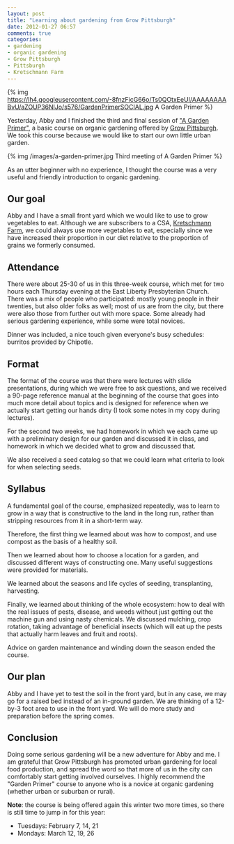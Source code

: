 ```yaml
---
layout: post
title: "Learning about gardening from Grow Pittsburgh"
date: 2012-01-27 06:57
comments: true
categories:
- gardening
- organic gardening
- Grow Pittsburgh
- Pittsburgh
- Kretschmann Farm
---
```

{% img https://lh4.googleusercontent.com/-8fnzFicG66o/Ts0QOtxEeUI/AAAAAAAABvU/aZOUP36NlJo/s576/GardenPrimerSOCIAL.jpg A Garden Primer %}

Yesterday, Abby and I finished the third and final session of ["A Garden Primer"](http://www.showclix.com/search/A%20Garden%20Primer), a basic course on organic gardening offered by [Grow Pittsburgh](http://www.growpittsburgh.org/). We took this course because we would like to start our own little urban garden.

{% img /images/a-garden-primer.jpg Third meeting of A Garden Primer %}

As an utter beginner with no experience, I thought the course was a very useful and friendly introduction to organic gardening.

<!--more-->

## Our goal

Abby and I have a small front yard which we would like to use to grow vegetables to eat. Although we are subscribers to a CSA, [Kretschmann Farm](http://www.kretschmannfarm.com/), we could always use more vegetables to eat, especially since we have increased their proportion in our diet relative to the proportion of grains we formerly consumed.

## Attendance

There were about 25-30 of us in this three-week course, which met for two hours each Thursday evening at the East Liberty Presbyterian Church. There was a mix of people who participated: mostly young people in their twenties, but also older folks as well; most of us are from the city, but there were also those from further out with more space. Some already had serious gardening experience, while some were total novices.

Dinner was included, a nice touch given everyone's busy schedules: burritos provided by Chipotle.

## Format

The format of the course was that there were lectures with slide presentations, during which we were free to ask questions, and we received a 90-page reference manual at the beginning of the course that goes into much more detail about topics and is designed for reference when we actually start getting our hands dirty (I took some notes in my copy during lectures).

For the second two weeks, we had homework in which we each came up with a preliminary design for our garden and discussed it in class, and homework in which we decided what to grow and discussed that.

We also received a seed catalog so that we could learn what criteria to look for when selecting seeds.

## Syllabus

A fundamental goal of the course, emphasized repeatedly, was to learn to grow in a way that is constructive to the land in the long run, rather than stripping resources from it in a short-term way.

Therefore, the first thing we learned about was how to compost, and use compost as the basis of a healthy soil.

Then we learned about how to choose a location for a garden, and discussed different ways of constructing one. Many useful suggestions were provided for materials.

We learned about the seasons and life cycles of seeding, transplanting, harvesting.

Finally, we learned about thinking of the whole ecosystem: how to deal with the real issues of pests, disease, and weeds without just getting out the machine gun and using nasty chemicals. We discussed mulching, crop rotation, taking advantage of beneficial insects (which will eat up the pests that actually harm leaves and fruit and roots).

Advice on garden maintenance and winding down the season ended the course.

## Our plan

Abby and I have yet to test the soil in the front yard, but in any case, we may go for a raised bed instead of an in-ground garden. We are thinking of a 12-by-3 foot area to use in the front yard. We will do more study and preparation before the spring comes.

## Conclusion

Doing some serious gardening will be a new adventure for Abby and me. I am grateful that Grow Pittsburgh has promoted urban gardening for local food production, and spread the word so that more of us in the city can comfortably start getting involved ourselves. I highly recommend the "Garden Primer" course to anyone who is a novice at organic gardening (whether urban or suburban or rural).

**Note**: the course is being offered again this winter two more times, so there is still time to jump in for this year:

- Tuesdays: February 7, 14, 21
- Mondays: March 12, 19, 26
